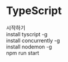 # TypeScript
시작하기  
install tyscript -g  
install concurrently -g  
install nodemon -g  
npm run start 






